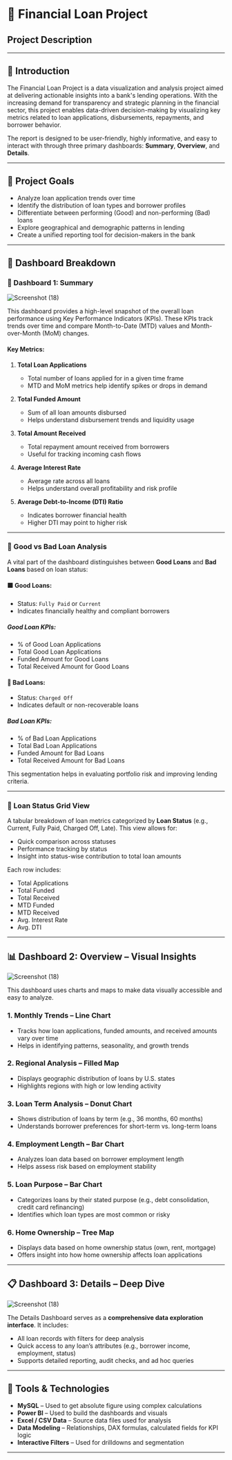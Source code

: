 # 🏦 Financial Loan Project  
## Project Description
---
## 📘 Introduction

The Financial Loan Project is a data visualization and analysis project aimed at delivering actionable insights into a bank's lending operations. With the increasing demand for transparency and strategic planning in the financial sector, this project enables data-driven decision-making by visualizing key metrics related to loan applications, disbursements, repayments, and borrower behavior.

The report is designed to be user-friendly, highly informative, and easy to interact with through three primary dashboards: **Summary**, **Overview**, and **Details**.

---

## 🎯 Project Goals

- Analyze loan application trends over time
- Identify the distribution of loan types and borrower profiles
- Differentiate between performing (Good) and non-performing (Bad) loans
- Explore geographical and demographic patterns in lending
- Create a unified reporting tool for decision-makers in the bank

---

## 🧩 Dashboard Breakdown

### 🔹 Dashboard 1: Summary

![Screenshot (18)](https://github.com/user-attachments/assets/66ff237f-801d-4b63-996e-12488f8f054c)


This dashboard provides a high-level snapshot of the overall loan performance using Key Performance Indicators (KPIs). These KPIs track trends over time and compare Month-to-Date (MTD) values and Month-over-Month (MoM) changes. 

#### Key Metrics:

1. **Total Loan Applications**  
   - Total number of loans applied for in a given time frame
   - MTD and MoM metrics help identify spikes or drops in demand

2. **Total Funded Amount**  
   - Sum of all loan amounts disbursed
   - Helps understand disbursement trends and liquidity usage

3. **Total Amount Received**  
   - Total repayment amount received from borrowers
   - Useful for tracking incoming cash flows

4. **Average Interest Rate**  
   - Average rate across all loans
   - Helps understand overall profitability and risk profile

5. **Average Debt-to-Income (DTI) Ratio**  
   - Indicates borrower financial health
   - Higher DTI may point to higher risk

---

### 🔹 Good vs Bad Loan Analysis

A vital part of the dashboard distinguishes between **Good Loans** and **Bad Loans** based on loan status:

#### 🟩 Good Loans:
- Status: `Fully Paid` or `Current`
- Indicates financially healthy and compliant borrowers

##### Good Loan KPIs:
- % of Good Loan Applications
- Total Good Loan Applications
- Funded Amount for Good Loans
- Total Received Amount for Good Loans

#### 🔺 Bad Loans:
- Status: `Charged Off`
- Indicates default or non-recoverable loans

##### Bad Loan KPIs:
- % of Bad Loan Applications
- Total Bad Loan Applications
- Funded Amount for Bad Loans
- Total Received Amount for Bad Loans

This segmentation helps in evaluating portfolio risk and improving lending criteria.

---

### 🔹 Loan Status Grid View

A tabular breakdown of loan metrics categorized by **Loan Status** (e.g., Current, Fully Paid, Charged Off, Late). This view allows for:
- Quick comparison across statuses
- Performance tracking by status
- Insight into status-wise contribution to total loan amounts

Each row includes:
- Total Applications  
- Total Funded  
- Total Received  
- MTD Funded  
- MTD Received  
- Avg. Interest Rate  
- Avg. DTI  

---

## 📊 Dashboard 2: Overview – Visual Insights

![Screenshot (18)](https://github.com/user-attachments/assets/2e9ca98f-3ddf-43b2-859d-091d0c32e222)


This dashboard uses charts and maps to make data visually accessible and easy to analyze.

### 1. **Monthly Trends – Line Chart**
- Tracks how loan applications, funded amounts, and received amounts vary over time
- Helps in identifying patterns, seasonality, and growth trends

### 2. **Regional Analysis – Filled Map**
- Displays geographic distribution of loans by U.S. states
- Highlights regions with high or low lending activity

### 3. **Loan Term Analysis – Donut Chart**
- Shows distribution of loans by term (e.g., 36 months, 60 months)
- Understands borrower preferences for short-term vs. long-term loans

### 4. **Employment Length – Bar Chart**
- Analyzes loan data based on borrower employment length
- Helps assess risk based on employment stability

### 5. **Loan Purpose – Bar Chart**
- Categorizes loans by their stated purpose (e.g., debt consolidation, credit card refinancing)
- Identifies which loan types are most common or risky

### 6. **Home Ownership – Tree Map**
- Displays data based on home ownership status (own, rent, mortgage)
- Offers insight into how home ownership affects loan applications

---

## 📋 Dashboard 3: Details – Deep Dive

![Screenshot (18)](https://github.com/user-attachments/assets/b81f89ab-717e-43a5-acad-e7ee881fbf34)


The Details Dashboard serves as a **comprehensive data exploration interface**. It includes:
- All loan records with filters for deep analysis
- Quick access to any loan’s attributes (e.g., borrower income, employment, status)
- Supports detailed reporting, audit checks, and ad hoc queries

---

## 🔧 Tools & Technologies

- **MySQL** – Used to get absolute figure using complex calculations
- **Power BI** – Used to build the dashboards and visuals
- **Excel / CSV Data** – Source data files used for analysis
- **Data Modeling** – Relationships, DAX formulas, calculated fields for KPI logic
- **Interactive Filters** – Used for drilldowns and segmentation

---
